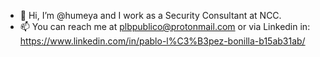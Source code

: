 - 👋 Hi, I’m @humeya and I work as a Security Consultant at NCC.
- 📫 You can reach me at plbpublico@protonmail.com or via Linkedin in: https://www.linkedin.com/in/pablo-l%C3%B3pez-bonilla-b15ab31ab/

<!---
humeya/humeya is a ✨ special ✨ repository because its `README.md` (this file) appears on your GitHub profile.
You can click the Preview link to take a look at your changes.
--->
